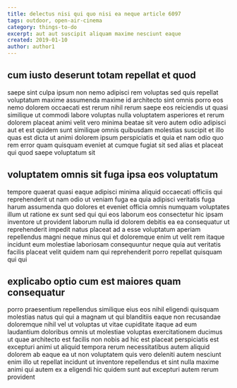 ```yaml
---
title: delectus nisi qui quo nisi ea neque article 6097
tags: outdoor, open-air-cinema
category: things-to-do
excerpt: aut aut suscipit aliquam maxime nesciunt eaque
created: 2019-01-10
author: author1
---
```


## cum iusto deserunt totam repellat et quod

saepe sint culpa ipsum non nemo adipisci rem voluptas sed quis repellat voluptatum maxime assumenda maxime id architecto sint omnis porro eos nemo dolorem occaecati est rerum nihil rerum saepe eos reiciendis ut quasi similique ut commodi labore voluptas nulla voluptatem asperiores et rerum dolorem placeat animi velit vero minima beatae sit vero autem odio adipisci aut et est quidem sunt similique omnis quibusdam molestias suscipit et illo quas est dicta ut animi dolorem ipsum perspiciatis et quia et nam odio quo rem error quam quisquam eveniet at cumque fugiat sit sed alias et placeat qui quod saepe voluptatum sit

## voluptatem omnis sit fuga ipsa eos voluptatum

tempore quaerat quasi eaque adipisci minima aliquid occaecati officiis qui reprehenderit ut nam odio ut veniam fuga ea quia adipisci veritatis fuga harum assumenda quo dolores et eveniet officia omnis numquam voluptates illum ut ratione ex sunt sed qui qui eos laborum eos consectetur hic ipsam inventore ut provident laborum nulla id dolorem debitis ea ea consequatur ut reprehenderit impedit natus placeat ad a esse voluptatum aperiam repellendus magni neque minus qui et doloremque enim ut velit rem itaque incidunt eum molestiae laboriosam consequuntur neque quia aut veritatis facilis placeat velit quidem nam qui reprehenderit porro repellat quisquam qui qui

## explicabo optio cum est maiores quam consequatur

porro praesentium repellendus similique eius eos nihil eligendi quisquam molestias natus qui qui a magnam ut qui blanditiis eaque non recusandae doloremque nihil vel ut voluptas ut vitae cupiditate itaque ad eum laudantium doloribus omnis ut molestiae voluptas exercitationem ducimus ut quae architecto est facilis non nobis ad hic est placeat perspiciatis est excepturi animi ut aliquid tempora rerum necessitatibus autem aliquid dolorem ab eaque ea ut non voluptatem quis vero deleniti autem nesciunt enim illo ut repellat incidunt ut inventore repellendus et sint nulla maxime animi qui autem ex a eligendi hic quidem sunt aut excepturi autem rerum provident
